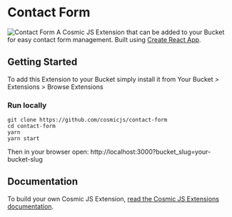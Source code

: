 # Contact Form
![Contact Form](https://cosmicjs.com/uploads/c0b69230-5465-11e7-8f9b-55e12bd346d8-Screen%20Shot%202017-06-18%20at%203.35.43%20PM.png)
A Cosmic JS Extension that can be added to your Bucket for easy contact form management.  Built using [Create React App](https://github.com/facebookincubator/create-react-app).
## Getting Started
To add this Extension to your Bucket simply install it from Your Bucket > Extensions > Browse Extensions
### Run locally
```
git clone https://github.com/cosmicjs/contact-form
cd contact-form
yarn
yarn start
```
Then in your browser open: http://localhost:3000?bucket_slug=your-bucket-slug
## Documentation
To build your own Cosmic JS Extension, [read the Cosmic JS Extensions documentation](https://cosmicjs.com/docs/extensions).
